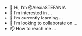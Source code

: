 - 👋 Hi, I’m @AlexiaSTEFANIA
- 👀 I’m interested in ...
- 🌱 I’m currently learning ...
- 💞️ I’m looking to collaborate on ...
- 📫 How to reach me ...

<!---
AlexiaSTEFANIA/AlexiaSTEFANIA is a ✨ special ✨ repository because its `README.md` (this file) appears on your GitHub profile.
You can click the Preview link to take a look at your changes.
--->
